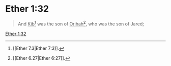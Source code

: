 # Ether 1:32

> And <u>Kib</u>[^a] was the son of <u>Orihah</u>[^b], who was the son of Jared;

[Ether 1:32](https://www.churchofjesuschrist.org/study/scriptures/bofm/ether/1?lang=eng&id=p32#p32)


[^a]: [[Ether 7.3|Ether 7:3]].  
[^b]: [[Ether 6.27|Ether 6:27]].  
